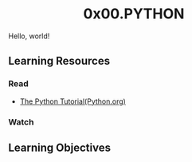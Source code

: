 <h1 align="center">0x00.PYTHON</h1>
Hello, world!
<h2>Learning Resources</h2>
<h3>Read</h3>
<ul>
  <li><a href="https://docs.python.org/3/tutorial/index.html">The Python Tutorial(Python.org)</a></li>
</ul>
<h3>Watch</h3>

<h2>Learning Objectives</h2>

